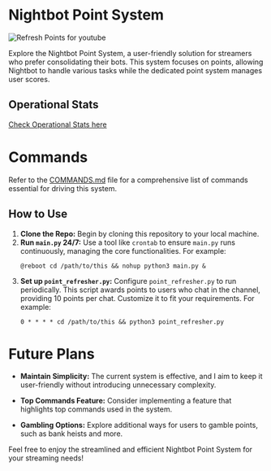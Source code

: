 # Nightbot Point System

![Refresh Points for youtube](https://cronitor.io/badges/3jpCEv/production/nS014drIqqviYWNfGPJR1TMJ4wU.svg)

Explore the Nightbot Point System, a user-friendly solution for streamers who prefer consolidating their bots. This system focuses on points, allowing Nightbot to handle various tasks while the dedicated point system manages user scores.

## Operational Stats

[Check Operational Stats here](https://suraj.cronitorstatus.com/)

# Commands

Refer to the [COMMANDS.md](COMMANDS.md) file for a comprehensive list of commands essential for driving this system.

## How to Use

1. **Clone the Repo:** Begin by cloning this repository to your local machine.
2. **Run `main.py` 24/7:** Use a tool like `crontab` to ensure `main.py` runs continuously, managing the core functionalities. For example:
    ```
    @reboot cd /path/to/this && nohup python3 main.py &
    ```
3. **Set up `point_refresher.py`:** Configure `point_refresher.py` to run periodically. This script awards points to users who chat in the channel, providing 10 points per chat. Customize it to fit your requirements. For example:
    ```
    0 * * * * cd /path/to/this && python3 point_refresher.py
    ```

# Future Plans

- **Maintain Simplicity:** The current system is effective, and I aim to keep it user-friendly without introducing unnecessary complexity.

- **Top Commands Feature:** Consider implementing a feature that highlights top commands used in the system.

- **Gambling Options:** Explore additional ways for users to gamble points, such as bank heists and more.

Feel free to enjoy the streamlined and efficient Nightbot Point System for your streaming needs!
